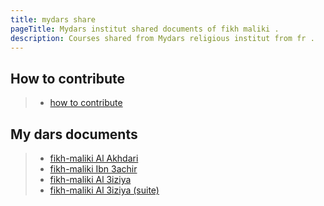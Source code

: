 ```yaml
---
title: mydars share
pageTitle: Mydars institut shared documents of fikh maliki .
description: Courses shared from Mydars religious institut from fr .
---
```


## How to contribute 
> * [how to contribute](./docs/how-to-contribute "How to contribute")

## My dars documents
>
> * [fikh-maliki Al Akhdari](./docs/fikh-maliki-first "fikh-maliki Al Akhdari")
> * [fikh-maliki Ibn 3achir](./docs/fikh-maliki-second "fikh-maliki Ibn 3achir")
> * [fikh-maliki Al 3iziya](./docs/fikh-maliki-third "fikh-maliki Al 3iziya")
> * [fikh-maliki Al 3iziya (suite)](./docs/fikh-maliki-third-2 "fikh-maliki Al 3iziya (suite)")
 
